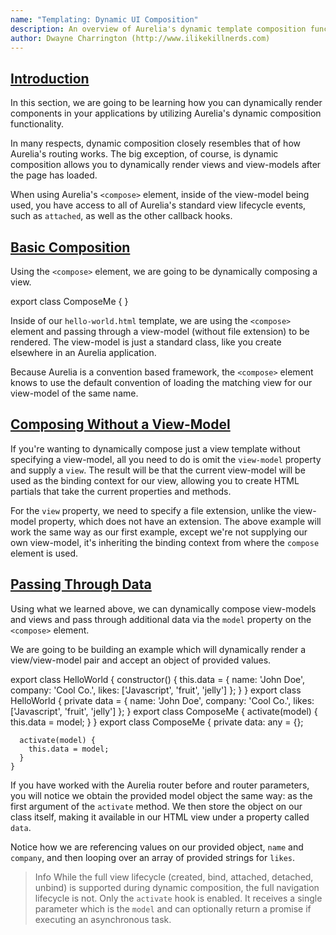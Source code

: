 ```yaml
---
name: "Templating: Dynamic UI Composition"
description: An overview of Aurelia's dynamic template composition functionality.
author: Dwayne Charrington (http://www.ilikekillnerds.com)
---
```


## [Introduction](aurelia-doc://section/1/version/1.0.0)

In this section, we are going to be learning how you can dynamically render components in your applications by utilizing Aurelia's dynamic composition functionality.

In many respects, dynamic composition closely resembles that of how Aurelia's routing works. The big exception, of course, is dynamic composition allows you to dynamically render views and view-models after the page has loaded.

When using Aurelia's `<compose>` element, inside of the view-model being used, you have access to all of Aurelia's standard view lifecycle events, such as `attached`, as well as the other callback hooks.

## [Basic Composition](aurelia-doc://section/2/version/1.0.0)

Using the `<compose>` element, we are going to be dynamically composing a view.

<code-listing heading="hello-world.html">
  <source-code lang="HTML">
    <template>
      <compose view-model="./compose-me"></compose>
    </template>
  </source-code>
</code-listing>

<code-listing heading="compose-me${context.language.fileExtension}">
  <source-code lang="ES 2016">
    export class ComposeMe {
    }
  </source-code>
</code-listing>

<code-listing heading="compose-me.html">
  <source-code lang="HTML">
    <template>
      <p>Hello World!!</p>
    </template>
  </source-code>
</code-listing>

Inside of our `hello-world.html` template, we are using the `<compose>` element and passing through a view-model (without file extension) to be rendered. The view-model is just a standard class, like you create elsewhere in an Aurelia application.

Because Aurelia is a convention based framework, the `<compose>` element knows to use the default convention of loading the matching view for our view-model of the same name.

## [Composing Without a View-Model](aurelia-doc://section/3/version/1.0.0)

If you're wanting to dynamically compose just a view template without specifying a view-model, all you need to do is omit the `view-model` property and supply a `view`. The result will be that the current view-model will be used as the binding context for our view, allowing you to create HTML partials that take the current properties and methods.

<code-listing heading="hello-world.html">
  <source-code lang="HTML">
    <template>
      <compose view="./compose-me.html"></compose>
    </template>
  </source-code>
</code-listing>

<code-listing heading="compose-me.html">
  <source-code lang="HTML">
    <template>
      <p>Hello World!!</p>
    </template>
  </source-code>
</code-listing>

For the `view` property, we need to specify a file extension, unlike the view-model property, which does not have an extension. The above example will work the same way as our first example, except we're not supplying our own view-model, it's inheriting the binding context from where the `compose` element is used.

## [Passing Through Data](aurelia-doc://section/4/version/1.0.0)

Using what we learned above, we can dynamically compose view-models and views and pass through additional data via the `model` property on the `<compose>` element.

We are going to be building an example which will dynamically render a view/view-model pair and accept an object of provided values.

<code-listing heading="hello-world${context.language.fileExtension}">
  <source-code lang="ES 2016">
    export class HelloWorld {
        constructor() {
          this.data = {
            name: 'John Doe',
            company: 'Cool Co.',
            likes: ['Javascript', 'fruit', 'jelly']
          };
        }
    }
  </source-code>
  <source-code lang="Typescript">
    export class HelloWorld {
      private data = {
        name: 'John Doe',
        company: 'Cool Co.',
        likes: ['Javascript', 'fruit', 'jelly']
      };
    }
  </source-code>
</code-listing>

<code-listing heading="hello-world.html">
  <source-code lang="HTML">
    <template>
      <compose view-model="./compose-me" model.bind="data"></compose>
    </template>
  </source-code>
</code-listing>

<code-listing heading="compose-me${context.language.fileExtension}">
  <source-code lang="ES 2016">
    export class ComposeMe {
      activate(model) {
        this.data = model;
      }
    }
  </source-code>
  <source-code lang="Typescript">
    export class ComposeMe {
      private data: any = {};

      activate(model) {
        this.data = model;
      }
    }
  </source-code>
</code-listing>

If you have worked with the Aurelia router before and router parameters, you will notice we obtain the provided model object the same way: as the first argument of the `activate` method. We then store the object on our class itself, making it available in our HTML view under a property called `data`.

<code-listing heading="compose-me.html">
  <source-code lang="HTML">
    <template>
      <p>Hello, my name is ${data.name} and my company is ${data.company}.</p>
      <p>My likes include:</p>
      <ol>
        <li repeat.for="like of data.likes">${like}</li>
      </ol>
    </template>
  </source-code>
</code-listing>

Notice how we are referencing values on our provided object, `name` and `company`, and then looping over an array of provided strings for `likes`.

> Info
> While the full view lifecycle (created, bind, attached, detached, unbind) is supported during dynamic composition, the full navigation lifecycle is not. Only the `activate` hook is enabled. It receives a single parameter which is the `model` and can optionally return a promise if executing an asynchronous task.
